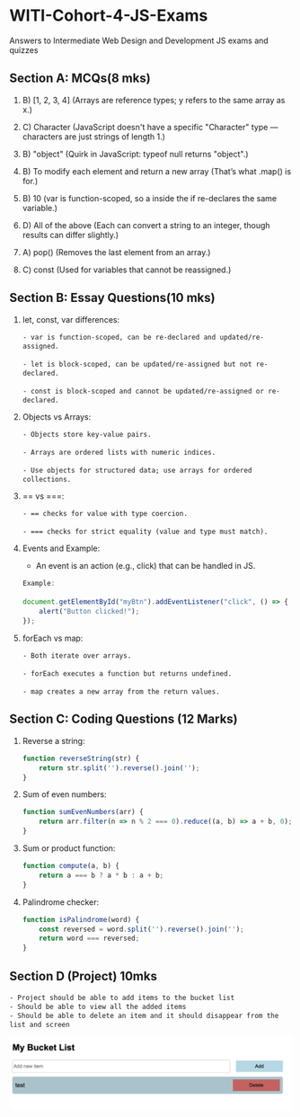 # WITI-Cohort-4-JS-Exams
Answers to Intermediate Web Design and Development JS exams and quizzes

## Section A: MCQs(8 mks)
1. B) [1, 2, 3, 4]
(Arrays are reference types; y refers to the same array as x.)

2. C) Character
(JavaScript doesn't have a specific "Character" type — characters are just strings of length 1.)

3. B) "object"
(Quirk in JavaScript: typeof null returns "object".)

4. B) To modify each element and return a new array
(That’s what .map() is for.)

5. B) 10
(var is function-scoped, so a inside the if re-declares the same variable.)

6. D) All of the above
(Each can convert a string to an integer, though results can differ slightly.)

7. A) pop()
(Removes the last element from an array.)

8. C) const
(Used for variables that cannot be reassigned.)


## Section B: Essay Questions(10 mks)

1. let, const, var differences:

    ```
    - var is function-scoped, can be re-declared and updated/re-assigned.

    - let is block-scoped, can be updated/re-assigned but not re-declared.

    - const is block-scoped and cannot be updated/re-assigned or re-declared.
    ```

2. Objects vs Arrays:

    ```
    - Objects store key-value pairs.

    - Arrays are ordered lists with numeric indices.

    - Use objects for structured data; use arrays for ordered collections.
    ```

3. == vs ===:

    ```
    - == checks for value with type coercion.

    - === checks for strict equality (value and type must match).
    ```

4. Events and Example:
    - An event is an action (e.g., click) that can be handled in JS.
    ```js
    Example:

    document.getElementById("myBtn").addEventListener("click", () => {
        alert("Button clicked!");
    });
    ```

5. forEach vs map:

    ```
    - Both iterate over arrays.

    - forEach executes a function but returns undefined.

    - map creates a new array from the return values.
    ```

## Section C: Coding Questions (12 Marks)
1. Reverse a string:
    ```js
    function reverseString(str) {
        return str.split('').reverse().join('');
    }
    ```
2. Sum of even numbers:
    ```js
    function sumEvenNumbers(arr) {
        return arr.filter(n => n % 2 === 0).reduce((a, b) => a + b, 0);
    }
    ```
3. Sum or product function:
    ```js
    function compute(a, b) {
        return a === b ? a * b : a + b;
    }
    ```
4. Palindrome checker:
    ```js
    function isPalindrome(word) {
        const reversed = word.split('').reverse().join('');
        return word === reversed;
    }
    ```

## Section D (Project) 10mks
```
- Project should be able to add items to the bucket list
- Should be able to view all the added items
- Should be able to delete an item and it should disappear from the list and screen
```
![screenshot](./app.png)
